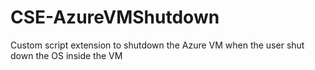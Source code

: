 # CSE-AzureVMShutdown
Custom script extension to shutdown the Azure VM when the user shut down the OS inside the VM
